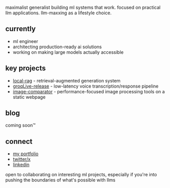 

maximalist generalist building ml systems that work. focused on practical llm applications. llm-maxxing as a lifestyle choice.

## currently
- ml engineer
- architecting production-ready ai solutions
- working on making large models actually accessible

## key projects
- [local-rag](https://github.com/safzanpirani/local-rag) - retrieval-augmented generation system
- [groqLive-release](https://github.com/safzanpirani/groqLive-release/) - low-latency voice transcription/response pipeline
- [image-comparator](https://github.com/safzanpirani/image-comparator) - performance-focused image processing tools on a static webpage

## blog
coming soon™

## connect
- [my portfolio](https://safzan.tech)
- [twitter/x](https://x.com/cheatyyyy)
- [linkedin](https://www.linkedin.com/in/safzanpirani/link)

open to collaborating on interesting ml projects, especially if you're into pushing the boundaries of what's possible with llms
